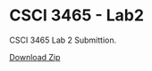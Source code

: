 # CSCI 3465 - Lab2

CSCI 3465 Lab 2 Submittion.

[Download Zip](https://github.com/Glavin001/CSCI3465-Lab2/archive/master.zip)
